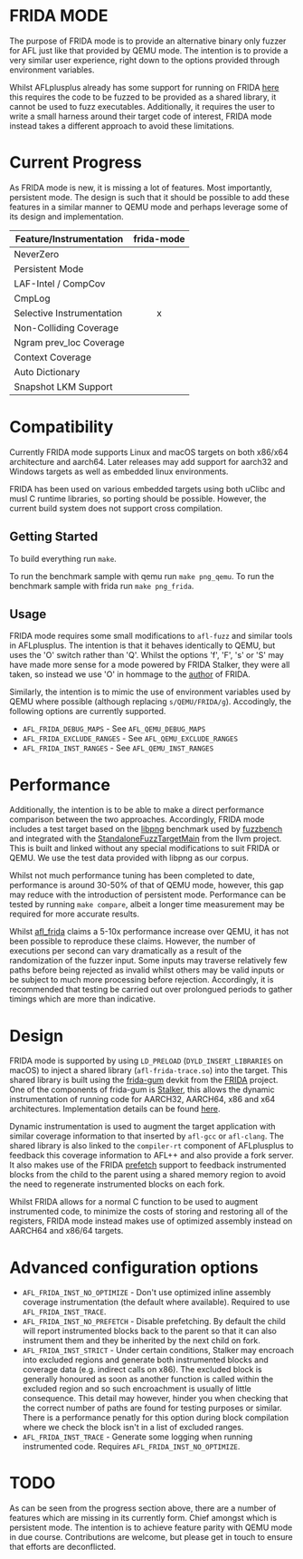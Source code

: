 # FRIDA MODE
The purpose of FRIDA mode is to provide an alternative binary only fuzzer for AFL
just like that provided by QEMU mode. The intention is to provide a very similar
user experience, right down to the options provided through environment variables.

Whilst AFLplusplus already has some support for running on FRIDA [here](https://github.com/AFLplusplus/AFLplusplus/tree/stable/utils/afl_frida)
this requires the code to be fuzzed to be provided as a shared library, it
cannot be used to fuzz executables. Additionally, it requires the user to write
a small harness around their target code of interest, FRIDA mode instead takes a
different approach to avoid these limitations.

# Current Progress
As FRIDA mode is new, it is missing a lot of features. Most importantly,
persistent mode. The design is such that it should be possible to add these
features in a similar manner to QEMU mode and perhaps leverage some of its
design and implementation.

  | Feature/Instrumentation  | frida-mode |
  | -------------------------|:----------:|
  | NeverZero                |            |
  | Persistent Mode          |            |
  | LAF-Intel / CompCov      |            |
  | CmpLog                   |            |
  | Selective Instrumentation|     x      |
  | Non-Colliding Coverage   |            |
  | Ngram prev_loc Coverage  |            |
  | Context Coverage         |            |
  | Auto Dictionary          |            |
  | Snapshot LKM Support     |            |

# Compatibility
Currently FRIDA mode supports Linux and macOS targets on both x86/x64
architecture and aarch64. Later releases may add support for aarch32 and Windows
targets as well as embedded linux environments.

FRIDA has been used on various embedded targets using both uClibc and musl C
runtime libraries, so porting should be possible. However, the current build
system does not support cross compilation.

## Getting Started
To build everything run `make`.

To run the benchmark sample with qemu run `make png_qemu`.
To run the benchmark sample with frida run `make png_frida`.

## Usage
FRIDA mode requires some small modifications to `afl-fuzz` and similar tools
in AFLplusplus. The intention is that it behaves identically to QEMU, but uses
the 'O' switch rather than 'Q'. Whilst the options 'f', 'F', 's' or 'S' may have
made more sense for a mode powered by FRIDA Stalker, they were all taken, so
instead we use 'O' in hommage to the [author](https://github.com/oleavr) of
FRIDA.

Similarly, the intention is to mimic the use of environment variables used by
QEMU where possible (although replacing `s/QEMU/FRIDA/g`). Accodingly, the
following options are currently supported.

* `AFL_FRIDA_DEBUG_MAPS` - See `AFL_QEMU_DEBUG_MAPS`
* `AFL_FRIDA_EXCLUDE_RANGES` - See `AFL_QEMU_EXCLUDE_RANGES`
* `AFL_FRIDA_INST_RANGES` - See `AFL_QEMU_INST_RANGES`

# Performance

Additionally, the intention is to be able to make a direct performance
comparison between the two approaches. Accordingly, FRIDA mode includes a test
target based on the [libpng](https://libpng.sourceforge.io/) benchmark used by
[fuzzbench](https://google.github.io/fuzzbench/) and integrated with the
[StandaloneFuzzTargetMain](https://raw.githubusercontent.com/llvm/llvm-project/main/compiler-rt/lib/fuzzer/standalone/StandaloneFuzzTargetMain.c)
from the llvm project. This is built and linked without any special
modifications to suit FRIDA or QEMU. We use the test data provided with libpng
as our corpus.

Whilst not much performance tuning has been completed to date, performance is
around 30-50% of that of QEMU mode, however, this gap may reduce with the 
introduction of persistent mode. Performance can be tested by running 
`make compare`, albeit a longer time measurement may be required for more 
accurate results. 

Whilst [afl_frida](https://github.com/AFLplusplus/AFLplusplus/tree/stable/utils/afl_frida)
claims a 5-10x performance increase over QEMU, it has not been possible to
reproduce these claims. However, the number of executions per second can vary
dramatically as a result of the randomization of the fuzzer input. Some inputs
may traverse relatively few paths before being rejected as invalid whilst others
may be valid inputs or be subject to much more processing before rejection.
Accordingly, it is recommended that testing be carried out over prolongued
periods to gather timings which are more than indicative.

# Design
FRIDA mode is supported by using `LD_PRELOAD` (`DYLD_INSERT_LIBRARIES` on macOS)
to inject a shared library (`afl-frida-trace.so`) into the target. This shared
library is built using the [frida-gum](https://github.com/frida/frida-gum)
devkit from the [FRIDA](https://github.com/frida/frida) project. One of the
components of frida-gum is [Stalker](https://medium.com/@oleavr/anatomy-of-a-code-tracer-b081aadb0df8),
this allows the dynamic instrumentation of running code for AARCH32, AARCH64,
x86 and x64 architectures. Implementation details can be found
[here](https://frida.re/docs/stalker/).

Dynamic instrumentation is used to augment the target application with similar
coverage information to that inserted by `afl-gcc` or `afl-clang`. The shared
library is also linked to the `compiler-rt` component of AFLplusplus to feedback
this coverage information to AFL++ and also provide a fork server. It also makes
use of the FRIDA [prefetch](https://github.com/frida/frida-gum/blob/56dd9ba3ee9a5511b4b0c629394bf122775f1ab7/gum/gumstalker.h#L115)
support to feedback instrumented blocks from the child to the parent using a
shared memory region to avoid the need to regenerate instrumented blocks on each
fork. 

Whilst FRIDA allows for a normal C function to be used to augment instrumented
code, to minimize the costs of storing and restoring all of the registers, FRIDA
mode instead makes use of optimized assembly instead on AARCH64 and x86/64
targets.

# Advanced configuration options
* `AFL_FRIDA_INST_NO_OPTIMIZE` - Don't use optimized inline assembly coverage
instrumentation (the default where available). Required to use
`AFL_FRIDA_INST_TRACE`.
* `AFL_FRIDA_INST_NO_PREFETCH` - Disable prefetching. By default the child will
report instrumented blocks back to the parent so that it can also instrument
them and they be inherited by the next child on fork.
* `AFL_FRIDA_INST_STRICT` - Under certain conditions, Stalker may encroach into
excluded regions and generate both instrumented blocks and coverage data (e.g.
indirect calls on x86). The excluded block is generally honoured as soon as
another function is called within the excluded region and so such encroachment
is usually of little consequence. This detail may however, hinder you when
checking that the correct number of paths are found for testing purposes or
similar. There is a performance penatly for this option during block compilation
where we check the block isn't in a list of excluded ranges.
* `AFL_FRIDA_INST_TRACE` - Generate some logging when running instrumented code.
Requires `AFL_FRIDA_INST_NO_OPTIMIZE`.

# TODO
As can be seen from the progress section above, there are a number of features
which are missing in its currently form. Chief amongst which is persistent mode.
The intention is to achieve feature parity with QEMU mode in due course.
Contributions are welcome, but please get in touch to ensure that efforts are
deconflicted.
